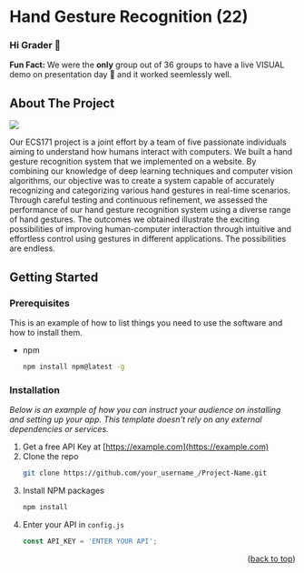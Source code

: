 # Hand Gesture Recognition (22)
### Hi Grader 👋 
<b>Fun Fact:</b> We were the <b>only</b> group out of 36 groups to have a live VISUAL demo on presentation day 🤯 and it worked seemlessly well. 

## About The Project
![](https://github.com/mihikakrishna/ECS171-Project/blob/main/demo/live_demo.gif)

Our ECS171 project is a joint effort by a team of five passionate individuals aiming to understand how humans interact with computers. We built a hand gesture recognition system that we implemented on a website. By combining our knowledge of deep learning techniques and computer vision algorithms, our objective was to create a system capable of accurately recognizing and categorizing various hand gestures in real-time scenarios. Through careful testing and continuous refinement, we assessed the performance of our hand gesture recognition system using a diverse range of hand gestures. The outcomes we obtained illustrate the exciting possibilities of improving human-computer interaction through intuitive and effortless control using gestures in different applications. The possibilities are endless.

## Getting Started


### Prerequisites

This is an example of how to list things you need to use the software and how to install them.
* npm
  ```sh
  npm install npm@latest -g
  ```

### Installation

_Below is an example of how you can instruct your audience on installing and setting up your app. This template doesn't rely on any external dependencies or services._

1. Get a free API Key at [https://example.com](https://example.com)
2. Clone the repo
   ```sh
   git clone https://github.com/your_username_/Project-Name.git
   ```
3. Install NPM packages
   ```sh
   npm install
   ```
4. Enter your API in `config.js`
   ```js
   const API_KEY = 'ENTER YOUR API';
   ```

<p align="right">(<a href="#readme-top">back to top</a>)</p>
 
